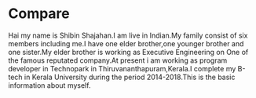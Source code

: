 # Compare
Hai my name is Shibin Shajahan.I am live in Indian.My family consist of six members including me.I have one elder brother,one younger brother and one sister.My elder brother is working as Executive Engineering on One of the famous reputated company.At present i am working as program developer in Technopark in Thiruvananthapuram,Kerala.I complete my B-tech in Kerala University during the period 2014-2018.This is the basic information about myself.
